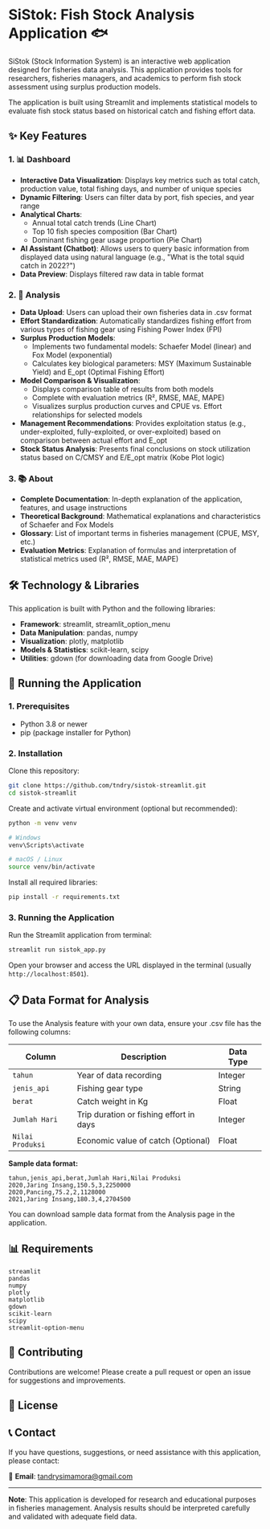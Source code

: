 # SiStok: Fish Stock Analysis Application 🐟

SiStok (Stock Information System) is an interactive web application designed for fisheries data analysis. This application provides tools for researchers, fisheries managers, and academics to perform fish stock assessment using surplus production models.

The application is built using Streamlit and implements statistical models to evaluate fish stock status based on historical catch and fishing effort data.

## ✨ Key Features

### 1. 📊 Dashboard
- **Interactive Data Visualization**: Displays key metrics such as total catch, production value, total fishing days, and number of unique species
- **Dynamic Filtering**: Users can filter data by port, fish species, and year range
- **Analytical Charts**:
  - Annual total catch trends (Line Chart)
  - Top 10 fish species composition (Bar Chart)
  - Dominant fishing gear usage proportion (Pie Chart)
- **AI Assistant (Chatbot)**: Allows users to query basic information from displayed data using natural language (e.g., "What is the total squid catch in 2022?")
- **Data Preview**: Displays filtered raw data in table format

### 2. 🔬 Analysis
- **Data Upload**: Users can upload their own fisheries data in .csv format
- **Effort Standardization**: Automatically standardizes fishing effort from various types of fishing gear using Fishing Power Index (FPI)
- **Surplus Production Models**:
  - Implements two fundamental models: Schaefer Model (linear) and Fox Model (exponential)
  - Calculates key biological parameters: MSY (Maximum Sustainable Yield) and E_opt (Optimal Fishing Effort)
- **Model Comparison & Visualization**:
  - Displays comparison table of results from both models
  - Complete with evaluation metrics (R², RMSE, MAE, MAPE)
  - Visualizes surplus production curves and CPUE vs. Effort relationships for selected models
- **Management Recommendations**: Provides exploitation status (e.g., under-exploited, fully-exploited, or over-exploited) based on comparison between actual effort and E_opt
- **Stock Status Analysis**: Presents final conclusions on stock utilization status based on C/CMSY and E/E_opt matrix (Kobe Plot logic)

### 3. 📚 About
- **Complete Documentation**: In-depth explanation of the application, features, and usage instructions
- **Theoretical Background**: Mathematical explanations and characteristics of Schaefer and Fox Models
- **Glossary**: List of important terms in fisheries management (CPUE, MSY, etc.)
- **Evaluation Metrics**: Explanation of formulas and interpretation of statistical metrics used (R², RMSE, MAE, MAPE)

## 🛠️ Technology & Libraries

This application is built with Python and the following libraries:

- **Framework**: streamlit, streamlit_option_menu
- **Data Manipulation**: pandas, numpy
- **Visualization**: plotly, matplotlib
- **Models & Statistics**: scikit-learn, scipy
- **Utilities**: gdown (for downloading data from Google Drive)

## 🚀 Running the Application

### 1. Prerequisites
- Python 3.8 or newer
- pip (package installer for Python)

### 2. Installation

Clone this repository:
```bash
git clone https://github.com/tndry/sistok-streamlit.git
cd sistok-streamlit
```

Create and activate virtual environment (optional but recommended):
```bash
python -m venv venv

# Windows
venv\Scripts\activate

# macOS / Linux
source venv/bin/activate
```

Install all required libraries:
```bash
pip install -r requirements.txt
```

### 3. Running the Application

Run the Streamlit application from terminal:
```bash
streamlit run sistok_app.py
```

Open your browser and access the URL displayed in the terminal (usually `http://localhost:8501`).

## 📋 Data Format for Analysis

To use the Analysis feature with your own data, ensure your .csv file has the following columns:

| Column | Description | Data Type |
|--------|-------------|-----------|
| `tahun` | Year of data recording | Integer |
| `jenis_api` | Fishing gear type | String |
| `berat` | Catch weight in Kg | Float |
| `Jumlah Hari` | Trip duration or fishing effort in days | Integer |
| `Nilai Produksi` | Economic value of catch (Optional) | Float |

**Sample data format:**
```csv
tahun,jenis_api,berat,Jumlah Hari,Nilai Produksi
2020,Jaring Insang,150.5,3,2250000
2020,Pancing,75.2,2,1128000
2021,Jaring Insang,180.3,4,2704500
```

You can download sample data format from the Analysis page in the application.

## 📊 Requirements

```
streamlit
pandas
numpy
plotly
matplotlib
gdown
scikit-learn
scipy
streamlit-option-menu
```

## 🤝 Contributing

Contributions are welcome! Please create a pull request or open an issue for suggestions and improvements.

## 📄 License

## 📞 Contact

If you have questions, suggestions, or need assistance with this application, please contact:

📧 **Email**: tandrysimamora@gmail.com

---

**Note**: This application is developed for research and educational purposes in fisheries management. Analysis results should be interpreted carefully and validated with adequate field data.
